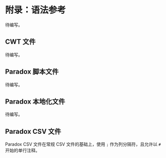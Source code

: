 # 附录：语法参考

待编写。

<!-- @ai-generated DS
本节提供关于语法的权威参考信息，采用简洁的技术文档风格。
目标是成为开发过程中的速查手册，方便快速定位关键信息。
-->

## CWT 文件

待编写。

## Paradox 脚本文件

待编写。

<!-- @ai-generated DS
描述：脚本语法权威参考
编写思路：
- 语法结构：块/键值对/列表的规范格式
- 特殊语法：内联脚本/表达式的高级用法
- 注释规范：支持的单行和多行注释
- 示例：展示符合规范的事件脚本结构
-->

## Paradox 本地化文件

待编写。

<!-- @ai-generated DS
描述：.yml本地化文件完整规范
编写思路：
- 文件结构：键值对组织标准
- 富文本标记：§符号命令全集
- 多语言支持：locale代码标准
- 示例：展示包含条件表达式的复杂本地化条目
-->

## Paradox CSV 文件

Paradox CSV 文件在常规 CSV 文件的基础上，使用 `;` 作为列分隔符，且允许以 `#` 开始的单行注释。